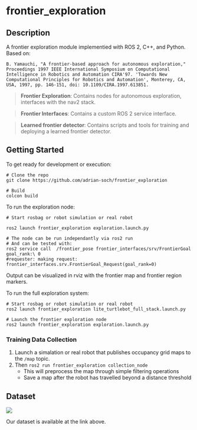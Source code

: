 # frontier_exploration

## Description
A frontier exploration module implementied with ROS 2, C++, and Python. Based on:

```
B. Yamauchi, "A frontier-based approach for autonomous exploration," Proceedings 1997 IEEE International Symposium on Computational Intelligence in Robotics and Automation CIRA'97. 'Towards New Computational Principles for Robotics and Automation', Monterey, CA, USA, 1997, pp. 146-151, doi: 10.1109/CIRA.1997.613851.
```

> **Frontier Exploration**: Contains nodes for autonomous exploration, interfaces with the nav2 stack.

> **Frontier Interfaces**: Contains a custom ROS 2 service interface.

> **Learned frontier detector**: Contains scripts and tools for training and deploying a learned frontier detector.

## Getting Started

To get ready for development or execution:
```
# Clone the repo
git clone https://github.com/adrian-soch/frontier_exploration

# Build
colcon build
```

To run the exploration node:
```
# Start rosbag or robot simulation or real robot

ros2 launch frontier_exploration exploration.launch.py

# The node can be run independantly via ros2 run
# And can be tested with:
ros2 service call  /frontier_pose frontier_interfaces/srv/FrontierGoal goal_rank:\ 0
#requester: making request: frontier_interfaces.srv.FrontierGoal_Request(goal_rank=0)

```

Output can be visualized in rviz with the frontier map and frontier region markers.

To run the full exploration system:

```
# Start rosbag or robot simulation or real robot
ros2 launch frontier_exploration lite_turtlebot_full_stack.launch.py

# Launch the frontier exploration node
ros2 launch frontier_exploration exploration.launch.py
```

### Training Data Collection

1. Launch a simalation or real robot that publishes occupancy grid maps to the `/map`  topic.
2. Then `ros2 run frontier_exploration collection_node`
   - This will preprocess the map through simple filtering operations
   - Save a map after the robot has travelled beyond a distance threshold


## Dataset

<a href="https://universe.roboflow.com/cas726/learned-frontier-detection">
    <img src="https://app.roboflow.com/images/download-dataset-badge.svg"></img>
</a>

Our dataset is available at the link above.